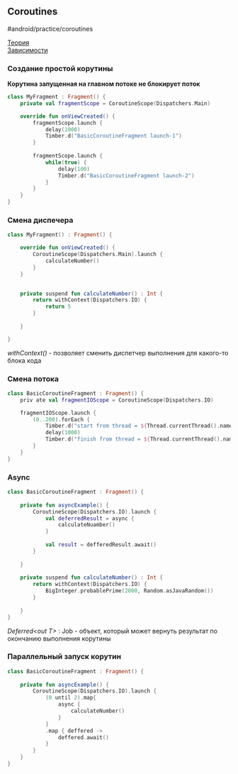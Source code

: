 ## Coroutines
#android/practice/coroutines

[Теория](theory/Coroutines)  
[Зависимости](Dependencies)  

### Создание простой корутины
**Корутина запущенная на главном потоке не блокирует поток**
```kotlin
class MyFragment : Fragment() {
	private val fragmentScope = CoroutineScope(Dispatchers.Main)

	override fun onViewCreated() {
		fragmentScope.launch {
			delay(1000)
			Timber.d("BasicCoroutineFragment launch-1")
		}
		
		fragmentScope.launch {
			while(true) {
				delay(100)
				Timber.d("BasicCoroutineFragment launch-2")
			}
		}
	}
}
```

### Смена диспечера
```kotlin
class MyFragment() : Fragment() {

	override fun onViewCreated() {
		CoroutineScope(Dispatchers.Main).launch {
			calculateNumber()
		}
	}
	

	private suspend fun calculateNumber() : Int {
		return withContext(Dispatchers.IO) {
			return 5
		}
		
	}

}
```
*withContext()* - позволяет сменить диспетчер выполнения для какого-то блока кода

### Смена потока
```kotlin
class BasicCoroutineFragment : Fragment() {
	priv ate val fragmentIOScope = CoroutineScope(Dispatchers.IO)

	fragmentIOScope.launch {
		(0..200).forEach {
			Timber.d("start from thread = ${Thread.currentThread().name}")
			delay(1000)
			Timber.d("finish from thread = ${Thread.currentThread().name}")
		}
	}
}
```

### Async
```kotlin
class BasicCoroutineFragment : Fragment() {
	
	private fun asyncExample() {
		CoroutineScope(Dispatchers.IO).launch {
			val deferredResult = async {
				calculateNuamber()
			}
		
			val result = defferedResult.await()
		}
		
	}
	
	private suspend fun calculateNumber() : Int {
		return withContext(Dispatchers.IO) {
			BigInteger.probablePrime(2000, Random.asJavaRandom())
		}
		
	}
}
```
*Deferred\<out T\>* : Job - объект, который может вернуть результат по окончанию выполнения корутины

### Параллельный запуск корутин
```kotlin
class BasicCoroutineFragment : Fragment() {
	
	private fun asyncExample() {
		CoroutineScope(Dispatchers.IO).launch {
			(0 until 2).map{
				async {
					calculateNumber()
				}
			}
			.map { deffered ->
				deffered.await()
			}
		}
	}
}
```

